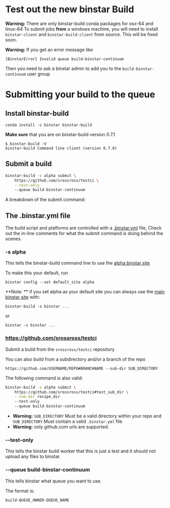 Test out the new binstar Build 
================================

**Warning:** There are only binstar-build conda packages for osx-64 and linux-64
To submit jobs **from** a windows machine, you will need to install `binstar-client` and `binstar-build-client` from source. 
This will be fixed soon.

**Warning:** If you get an error message like

    [BinstarError] Invalid queue build-binstar-continuum
    
Then you need to ask a binstar admin to add you to the `build-binstar-continuum` user
group
 
# Submitting your build to the queue

## Install binstar-build

    conda install -c binstar binstar-build

**Make sure** that you are on binstar-build version 0.7.1
 
    $ binstar-build -V
    binstar-build Command line client (version 0.7.0)
    
## Submit a build

```sh
binstar-build -s alpha submit \
    https://github.com/srossross/testci \
    --test-only 
    --queue build-binstar-continuum 
```

A breakdown of the submit command:
 
## The .binstar.yml file

The build script and platforms are controlled with a  [.binstar.yml](https://github.com/srossross/testci/blob/master/.binstar.yml) file,
Check out the in-line comments for what the submit command is doing behind the scenes.

### -s alpha

This tells the binstar-build command line to use the [alpha binstar site](http://alpha.binstar.org)
 
To make this your default, run 

    binstar config --set default_site alpha
    
**Note: ** if you set alpha as your default site you can always 
use the [main binstar site](http://binstar.org) with:
 
    binstar-build -s binstar ...
    
or

    binstar -s binstar ...


### https://github.com/srossross/testci

Submit a build from the `srossross/testci` repository 

You can also build from a subdirectory and/or a branch of the repo 

    https://github.com/USERNAME/REPO#BRANCHNAME --sub-dir SUB_DIRECTORY
    
The following command is also valid:

```sh
binstar-build -s alpha submit \
    https://github.com/srossross/testci#test_sub_dir \
    --sub-dir recipe_dir
    --test-only 
    --queue build-binstar-continuum 
```



 *  **Warning:** `SUB_DIRECTORY` Must be a valid directory within your repo and `SUB_DIRECTORY`
Must contain a valid `.binstar.yml` file 
 *  **Warning:** only github.com urls are supported.
 
### --test-only

This tells the binstar build worker that this is just a test and it should not upload
any files to binstar.
 
### --queue build-binstar-continuum

This tells binstar what queue you want to use.  

The format is:

    build-QUEUE_OWNER-QUEUE_NAME

